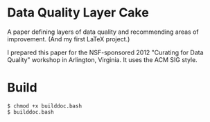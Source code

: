 # Data Quality Layer Cake

A paper defining layers of data quality and recommending areas of
improvement.  (And my first LaTeX project.)

I prepared this paper for the NSF-sponsored 2012 "Curating for Data
Quality" workshop in Arlington, Virginia.  It uses the ACM SIG style.

# Build

```
$ chmod +x builddoc.bash
$ builddoc.bash
```
